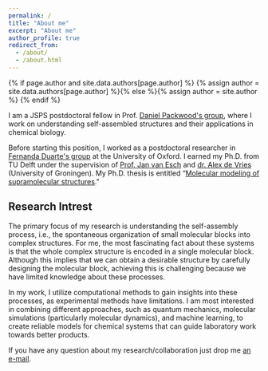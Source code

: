 ```yaml
---
permalink: /
title: "About me"
excerpt: "About me"
author_profile: true
redirect_from: 
  - /about/
  - /about.html
---
```


{% if page.author and site.data.authors[page.author] %}
  {% assign author = site.data.authors[page.author] %}{% else %}{% assign author = site.author %}
{% endif %}

I am a JSPS postdoctoral fellow in Prof. [Daniel Packwood's group](https://www.packwood.icems.kyoto-u.ac.jp/), where I work on understanding self-assembled structures and their applications in chemical biology.

Before starting this position, I worked as a postdoctoral researcher in [Fernanda Duarte's group](https://www.duartegroupchem.org/) at the University of Oxford. I earned my Ph.D. from TU Delft under the supervision of [Prof. Jan van Esch](https://www.tudelft.nl/en/faculty-of-applied-sciences/about-faculty/departments/chemical-engineering/principal-investigators/jan-van-esch/jan-van-esch-lab) and [dr. Alex de Vries](https://research.rug.nl/en/persons/alex-de-vries) (University of Groningen). My Ph.D. thesis is entitled “[Molecular modeling of supramolecular structures](https://doi.org/10.4233/uuid:2c876b61-a850-4ae1-b47d-38a60a576006)."

Research Intrest
------
The primary focus of my research is understanding the self-assembly process, i.e., the spontaneous organization of small molecular blocks into complex structures. For me, the most fascinating fact about these systems is that the whole complex structure is encoded in a single molecular block. Although this implies that we can obtain a desirable structure by carefully designing the molecular block, achieving this is challenging because we have limited knowledge about these processes.

In my work, I utilize computational methods to gain insights into these processes, as experimental methods have limitations. I am most interested in combining different approaches, such as quantum mechanics, molecular simulations (particularly molecular dynamics), and machine learning, to create reliable models for chemical systems that can guide laboratory work towards better products.

If you have any question about my research/collaboration just drop me <a href="mailto:{{ author.email }}">an e-mail</a>.
